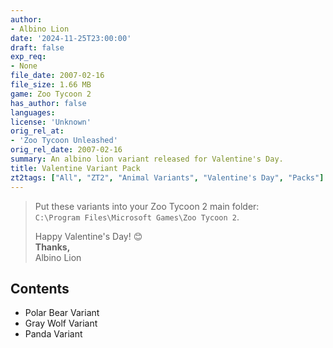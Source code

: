 ```yaml
---
author:
- Albino Lion
date: '2024-11-25T23:00:00'
draft: false
exp_req:
- None
file_date: 2007-02-16
file_size: 1.66 MB
game: Zoo Tycoon 2
has_author: false
languages:
license: 'Unknown'
orig_rel_at:
- 'Zoo Tycoon Unleashed'
orig_rel_date: 2007-02-16
summary: An albino lion variant released for Valentine's Day.
title: Valentine Variant Pack
zt2tags: ["All", "ZT2", "Animal Variants", "Valentine's Day", "Packs"]
---
```

> Put these variants into your Zoo Tycoon 2 main folder:  
> `C:\Program Files\Microsoft Games\Zoo Tycoon 2`.  
> 
> Happy Valentine's Day! 😊  
> **Thanks,**  
> Albino Lion

## Contents

- Polar Bear Variant
- Gray Wolf Variant
- Panda Variant
